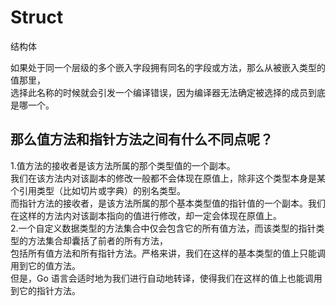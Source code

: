 # Struct
结构体  

如果处于同一个层级的多个嵌入字段拥有同名的字段或方法，那么从被嵌入类型的值那里，  
选择此名称的时候就会引发一个编译错误，因为编译器无法确定被选择的成员到底是哪一个。
## 那么值方法和指针方法之间有什么不同点呢？  
1.值方法的接收者是该方法所属的那个类型值的一个副本。  
我们在该方法内对该副本的修改一般都不会体现在原值上，除非这个类型本身是某个引用类型（比如切片或字典）的别名类型。  
而指针方法的接收者，是该方法所属的那个基本类型值的指针值的一个副本。我们在这样的方法内对该副本指向的值进行修改，却一定会体现在原值上。  
2.一个自定义数据类型的方法集合中仅会包含它的所有值方法，而该类型的指针类型的方法集合却囊括了前者的所有方法，  
包括所有值方法和所有指针方法。严格来讲，我们在这样的基本类型的值上只能调用到它的值方法。  
但是，Go 语言会适时地为我们进行自动地转译，使得我们在这样的值上也能调用到它的指针方法。
